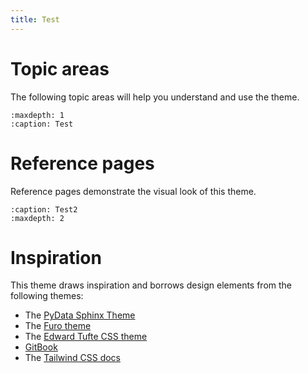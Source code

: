 ```yaml
---
title: Test
---
```


# Topic areas

The following topic areas will help you understand and use the theme.

```{toctree}
:maxdepth: 1
:caption: Test
```

# Reference pages

Reference pages demonstrate the visual look of this theme.

```{toctree}
:caption: Test2
:maxdepth: 2
```

# Inspiration

This theme draws inspiration and borrows design elements from the following themes:

- The [PyData Sphinx Theme](https://pydata-sphinx-theme.readthedocs.io/)
- The [Furo theme](https://pradyunsg.me/furo/)
- The [Edward Tufte CSS theme](https://edwardtufte.github.io/tufte-css/)
- [GitBook](https://docs.gitbook.com/)
- The [Tailwind CSS docs](https://tailwindcss.com/docs/installation)
